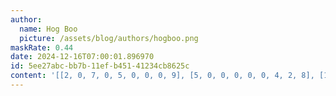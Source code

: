 ```yaml
---
author:
  name: Hog Boo
  picture: /assets/blog/authors/hogboo.png
maskRate: 0.44
date: 2024-12-16T07:00:01.896970
id: 5ee27abc-bb7b-11ef-b451-41234cb8625c
content: '[[2, 0, 7, 0, 5, 0, 0, 0, 9], [5, 0, 0, 0, 0, 0, 4, 2, 8], [1, 8, 0, 2, 4, 9, 0, 0, 5], [0, 2, 4, 7, 0, 5, 8, 0, 1], [0, 7, 0, 4, 9, 1, 3, 0, 0], [3, 0, 5, 8, 2, 0, 0, 4, 0], [4, 3, 1, 5, 8, 0, 2, 9, 0], [0, 9, 0, 0, 1, 0, 5, 8, 0], [8, 5, 0, 9, 6, 4, 0, 0, 0]]'
---
```

